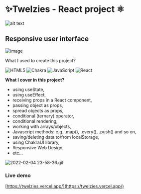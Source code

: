# ✨Twelzies - React project ⚛️

![alt text](https://marcin-niedbalec.vercel.app/_next/image?url=https%3A%2F%2Fmedia.graphcms.com%2FRUDXR6mATjSIwkxXKy9B&w=1920&q=75)

## Responsive user interface

![image](https://user-images.githubusercontent.com/62507500/152646013-54b36172-ba44-438b-82c4-5e95ad6d179b.png)

What I used to create this project?

![HTML5](https://img.shields.io/badge/html5-%23E34F26.svg?style=for-the-badge&logo=html5&logoColor=white) ![Chakra](https://img.shields.io/badge/chakra-%234ED1C5.svg?style=for-the-badge&logo=chakraui&logoColor=white) ![JavaScript](https://img.shields.io/badge/javascript-%23323330.svg?style=for-the-badge&logo=javascript&logoColor=%23F7DF1E) ![React](https://img.shields.io/badge/react-%2320232a.svg?style=for-the-badge&logo=react&logoColor=%2361DAFB)

**What I cover in this project?**

- using useState,
- using useEffect,
- receiving props in a React component,
- passing object as props,
- spread objects as props,
- conditional (ternary) operator,
- conditional rendering,
- working with arrays/objects,
- Javascript methods: e.g. .map(), .every(), .push() and so on,
- saving/deleting data to/from localStorage,
- using ChakraUI library,
- Responsive Web Design,
- etc...

![2022-02-04 23-58-36.gif](https://media.graphcms.com/ziiTtWADQry4ioZ45WNA)

### Live demo

[https://twelzies.vercel.app/](https://twelzies.vercel.app/) 

